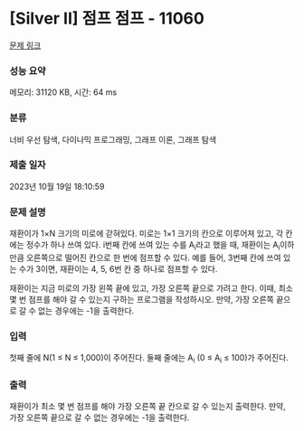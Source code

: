 # [Silver II] 점프 점프 - 11060 

[문제 링크](https://www.acmicpc.net/problem/11060) 

### 성능 요약

메모리: 31120 KB, 시간: 64 ms

### 분류

너비 우선 탐색, 다이나믹 프로그래밍, 그래프 이론, 그래프 탐색

### 제출 일자

2023년 10월 19일 18:10:59

### 문제 설명

<p>재환이가 1×N 크기의 미로에 갇혀있다. 미로는 1×1 크기의 칸으로 이루어져 있고, 각 칸에는 정수가 하나 쓰여 있다. i번째 칸에 쓰여 있는 수를 A<sub>i</sub>라고 했을 때, 재환이는 A<sub>i</sub>이하만큼 오른쪽으로 떨어진 칸으로 한 번에 점프할 수 있다. 예를 들어, 3번째 칸에 쓰여 있는 수가 3이면, 재환이는 4, 5, 6번 칸 중 하나로 점프할 수 있다.</p>

<p>재환이는 지금 미로의 가장 왼쪽 끝에 있고, 가장 오른쪽 끝으로 가려고 한다. 이때, 최소 몇 번 점프를 해야 갈 수 있는지 구하는 프로그램을 작성하시오. 만약, 가장 오른쪽 끝으로 갈 수 없는 경우에는 -1을 출력한다.</p>

### 입력 

 <p>첫째 줄에 N(1 ≤ N ≤ 1,000)이 주어진다. 둘째 줄에는 A<sub>i</sub> (0 ≤ A<sub>i</sub> ≤ 100)가 주어진다.</p>

### 출력 

 <p>재환이가 최소 몇 번 점프를 해야 가장 오른쪽 끝 칸으로 갈 수 있는지 출력한다. 만약, 가장 오른쪽 끝으로 갈 수 없는 경우에는 -1을 출력한다.</p>

